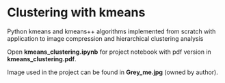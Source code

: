 # Clustering with kmeans
Python kmeans and kmeans++ algorithms implemented from scratch with application to image compression and hierarchical clustering analysis  
  
Open __kmeans_clustering.ipynb__ for project notebook with pdf version in __kmeans_clustering.pdf__. 
  
Image used in the project can be found in __Grey_me.jpg__ (owned by author).

